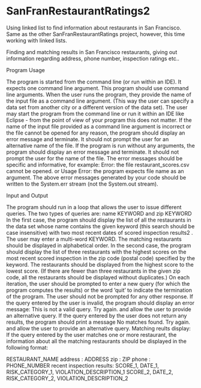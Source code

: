 # SanFranRestaurantRatings2
Using linked list to find information about restaurants in San Francisco.
Same as the other SanFranRestaurantRatings project, however, this time working with linked lists.

Finding and matching results in San Francisco restaurants, giving out information regarding address, phone number, inspection ratings etc.. 

Program Usage 

The program is started from the command line (or run within an IDE). It expects one command line argument. This program should use command line arguments. When the user runs the program, they provide the name of the input file as a command line argument. (This way the user can specify a data set from another city or a different version of the data set). The user may start the program from the command line or run it within an IDE like Eclipse - from the point of view of your program this does not matter. If the name of the input file provided as a command line argument is incorrect or the file cannot be opened for any reason, the program should display an error message and terminate. It should not prompt the user for an alternative name of the file. If the program is run without any arguments, the program should display an error message and terminate. It should not prompt the user for the name of the file. The error messages should be specific and informative, for example: Error: the file restaurant_scores.csv cannot be opened. or Usage Error: the program expects file name as an argument. The above error messages generated by your code should be written to the System.err stream (not the System.out stream).

Input and Output 

The program should run in a loop that allows the user to issue different queries. The two types of queries are: name KEYWORD and zip KEYWORD In the first case, the program should display the list of all the restaurants in the data set whose name contains the given keyword (this search should be case insensitive) with two most recent dates of scored inspection results2 . The user may enter a multi-word KEYWORD. The matching restaurants should be displayed in alphabetical order. In the second case, the program should display the list of three restaurants with the highest scores on the most recent scored inspection in the zip code (postal code) specified by the keyword. The restaurants should be displayed from the highest score to the lowest score. (If there are fewer than three restaurants in the given zip code, all the restaurants should be displayed without duplicates.) On each iteration, the user should be prompted to enter a new query (for which the program computes the results) or the word ’quit’ to indicate the termination of the program. The user should not be prompted for any other response. If the query entered by the user is invalid, the program should display an error message: This is not a valid query. Try again. and allow the user to provide an alternative query. If the query entered by the user does not return any results, the program should print a message No matches found. Try again. and allow the user to provide an alternative query. Matching reults display: If the query entered by the user matches one or more restaurant, the information about all the matching restaurants should be displayed in the following format:

RESTAURANT_NAME
address : ADDRESS zip : ZIP phone : PHONE_NUMBER recent inspection results: SCORE_1, DATE_1, RISK_CATEGORY_1, VIOLATION_DESCRIPTION_1 SCORE_2, DATE_2, RISK_CATEGORY_2, VIOLATION_DESCRIPTION_2
